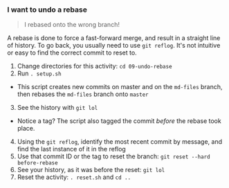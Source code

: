### I want to undo a rebase

> I rebased onto the wrong branch!

A rebase is done to force a fast-forward merge, and result in a straight line of history. To go back, you usually need to use `git reflog`. It's not intuitive or easy to find the correct commit to reset to.

1. Change directories for this activity: `cd 09-undo-rebase`
2. Run `. setup.sh`
  - This script creates new commits on master and on the `md-files` branch, then rebases the `md-files` branch onto `master`
3. See the history with `git lol`
  - Notice a tag? The script also tagged the commit _before_ the rebase took place.
4. Using the `git reflog`, identify the most recent commit by message, and find the last instance of it in the reflog
5. Use that commit ID or the tag to reset the branch: `git reset --hard before-rebase`
6. See your history, as it was before the reset: `git lol`
7. Reset the activity: `. reset.sh` and `cd ..`
